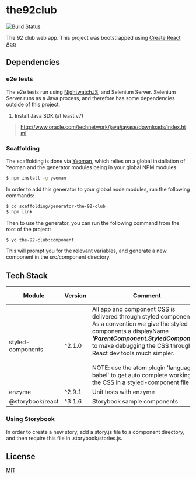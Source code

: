 # the92club

[![Build Status](https://travis-ci.org/pittborndigital/the92club.svg?branch=master)](https://travis-ci.org/pittborndigital/the92club)

The 92 club web app. This project was bootstrapped using [Create React App](./README_CRA.md)

## Dependencies

### e2e tests
The e2e tests run using [NightwatchJS](http://nightwatchjs.org/), and Selenium Server. Selenium Server runs as a Java process, and therefore has some dependencies outside of this project.

1. Install Java SDK (at least v7)
  >http://www.oracle.com/technetwork/java/javase/downloads/index.html

### Scaffolding


The scaffolding is done via [Yeoman](http://yeoman.io/), which relies on a global installation of Yeoman and the generator modules being in your global NPM modules.

```bash
$ npm install -g yeoman
```

In order to add this generator to your global node modules, run the following commands:

```bash
$ cd scaffolding/generator-the-92-club
$ npm link
```

Then to use the generator, you can run the following command from the root of the project:

```bash
$ yo the-92-club:component
```

This will prompt you for the relevant variables, and generate a new component in the src/component directory.

## Tech Stack


| Module | Version         | Comment           | Useful Links  |
| ------ | --------------- | ----------------- | --------------- |
| styled-components | ^2.1.0 | All app and component CSS is delivered through styled components. As a convention we give the styled components a displayName ***'ParentComponent.StyledComponent'*** to make debugging the CSS through React dev tools much simpler. <br><br>NOTE: use the atom plugin 'language-babel' to get auto complete working for the CSS in a styled-component file | [Github ](https://github.com/styled-components/styled-components) <br/>[Docs ](https://www.styled-components.com/docs) <br/>[Atom plugin - language-babel](https://atom.io/packages/language-babel) |
| enzyme | ^2.9.1 | Unit tests with enzyme | [Docs](http://airbnb.io/enzyme/docs/api/index.html) |
| @storybook/react | ^3.1.6 | Storybook sample components | [Docs](https://storybook.js.org/) |


### Using Storybook

In order to create a new story, add a story.js file to a component directory, and then require this file in .storybook/stories.js.

## License

[MIT](./LICENSE)
